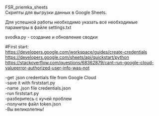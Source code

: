FSR_priemka_sheets  
Скрипты для выгрузки данных в Google Sheets.   
  
Для успешной работы необходимо указать все необходимые параметры в файле settings.txt  
  
svodka.py - создание и обновление сводки  


#First start:  
https://developers.google.com/workspace/guides/create-credentials  
https://developers.google.com/sheets/api/quickstart/python  
https://stackoverflow.com/questions/68362879/cant-run-google-cloud-valueerror-authorized-user-info-was-not  

-get .json credentials file from Google Cloud  
-save it with firststart.py  
-name .json file credentials.json  
-run firststart.py  
-разберитесь с кучей проблем  
-получите файл token.json  
-Вы великолепны!  


